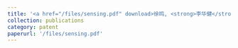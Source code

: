 ```yaml
---
title: '<a href="/files/sensing.pdf" download>徐鸣, <strong>李华健</strong>. 一种适用于液体环境的自粘附传感单元及其应用, 2025.03.19, 中国, CN 202211570479.3</a>'
collection: publications
category: patent
paperurl: '/files/sensing.pdf'
---
```

